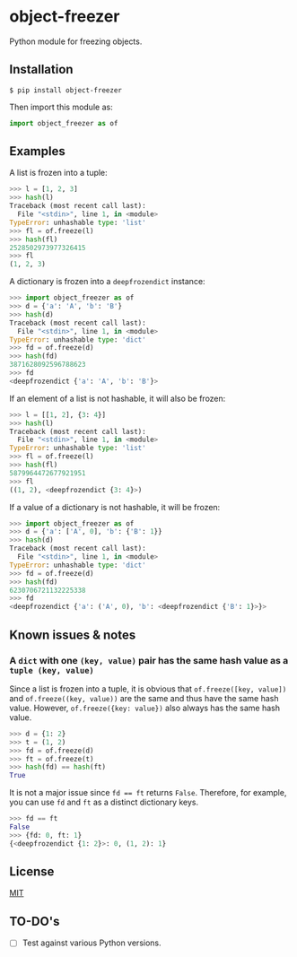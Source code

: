# object-freezer
Python module for freezing objects.

## Installation

```
$ pip install object-freezer
```

Then import this module as:

```python
import object_freezer as of
```

## Examples
A list is frozen into a tuple:

```python
>>> l = [1, 2, 3]
>>> hash(l)
Traceback (most recent call last):
  File "<stdin>", line 1, in <module>
TypeError: unhashable type: 'list'
>>> fl = of.freeze(l)
>>> hash(fl)
2528502973977326415
>>> fl
(1, 2, 3)
```

A dictionary is frozen into a `deepfrozendict` instance:

```python
>>> import object_freezer as of
>>> d = {'a': 'A', 'b': 'B'}
>>> hash(d)
Traceback (most recent call last):
  File "<stdin>", line 1, in <module>
TypeError: unhashable type: 'dict'
>>> fd = of.freeze(d)
>>> hash(fd)
3871628092596788623
>>> fd
<deepfrozendict {'a': 'A', 'b': 'B'}>
```

If an element of a list is not hashable, it will also be frozen:

```python
>>> l = [[1, 2], {3: 4}]
>>> hash(l)
Traceback (most recent call last):
  File "<stdin>", line 1, in <module>
TypeError: unhashable type: 'list'
>>> fl = of.freeze(l)
>>> hash(fl)
5879964472677921951
>>> fl
((1, 2), <deepfrozendict {3: 4}>)
```

If a value of a dictionary is not hashable, it will be frozen:

```python
>>> import object_freezer as of
>>> d = {'a': ['A', 0], 'b': {'B': 1}}
>>> hash(d)
Traceback (most recent call last):
  File "<stdin>", line 1, in <module>
TypeError: unhashable type: 'dict'
>>> fd = of.freeze(d)
>>> hash(fd)
6230706721132225338
>>> fd
<deepfrozendict {'a': ('A', 0), 'b': <deepfrozendict {'B': 1}>}>
```

## Known issues & notes

### A `dict` with one `(key, value)` pair has the same hash value as a `tuple (key, value)`

Since a list is frozen into a tuple, it is obvious that `of.freeze([key, value])` and `of.freeze((key, value))` are the same and thus have the same hash value. However, `of.freeze({key: value})` also always has the same hash value.

```python
>>> d = {1: 2}
>>> t = (1, 2)
>>> fd = of.freeze(d)
>>> ft = of.freeze(t)
>>> hash(fd) == hash(ft)
True
```

It is not a major issue since `fd == ft` returns `False`. Therefore, for example, you can use `fd` and `ft` as a distinct dictionary keys.

```python
>>> fd == ft
False
>>> {fd: 0, ft: 1}
{<deepfrozendict {1: 2}>: 0, (1, 2): 1}
```

## License
[MIT](https://choosealicense.com/licenses/mit/)

## TO-DO's

- [ ] Test against various Python versions.
